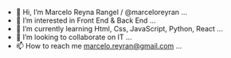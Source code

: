 - 👋 Hi, I’m Marcelo Reyna Rangel / @marceloreyran ...
- 👀 I’m interested in Front End & Back End ...
- 🌱 I’m currently learning Html, Css, JavaScript, Python, React ...
- 💞️ I’m looking to collaborate on IT ...
- 📫 How to reach me marcelo.reyran@gmail.com ...

